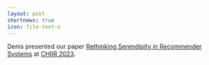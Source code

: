```yaml
---
layout: post
shortnews: true
icon: file-text-o
---
```

Denis presented our paper 
[Rethinking Serendipity in Recommender Systems][paper1]
at [CHIIR 2023][ictir].

[paper1]: https://dl.acm.org/doi/abs/10.1145/3576840.3578310
[ictir]: https://sigir.org/chiir2023/

